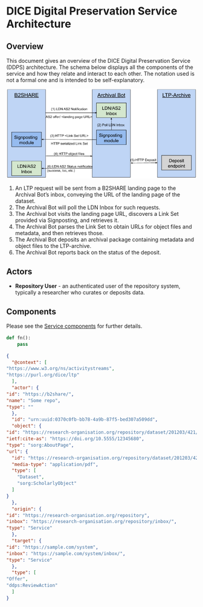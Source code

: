 DICE Digital Preservation Service Architecture
==============================

Overview
--------
This document gives an overview of the DICE Digital Preservation Service (DDPS) architecture. The schema below displays all the components of the service and how they relate and interact to
each other. The notation used is not a formal one and is intended to be self-explanatory.

![Overview](architecture-overview.png)

1. An LTP request will be sent from a B2SHARE landing page to the Archival Bot’s inbox, conveying the URL of the landing page of the dataset.
2. The Archival Bot will poll the LDN Inbox for such requests.
3. The Archival bot visits the landing page URL, discovers a Link Set provided via Signposting, and retrieves it.
4. The Archival Bot parses the Link Set to obtain URLs for object files and metadata, and then retrieves those.
5. The Archival Bot deposits an archival package containing metadata and object files to the LTP-archive.
6. The Archival Bot reports back on the status of the deposit.

Actors
------

* **Repository User** - an authenticated user of the repository system, typically a researcher who curates or deposits data.

Components
----------
Please see the [Service components](components.md) for further details.


```python
def fn():
    pass
```
```json
{
  "@context": [
"https://www.w3.org/ns/activitystreams",
"https://purl.org/dice/ltp"
  ],
  "actor": {
"id": "https://b2share/",
"name": "Some repo",
"type": ""
  },
  "id": "urn:uuid:0370c0fb-bb78-4a9b-87f5-bed307a509dd",
  "object": {
"id": "https://research-organisation.org/repository/dataset/201203/421/",
"ietf:cite-as": "https://doi.org/10.5555/12345680",
"type": "sorg:AboutPage",
"url": {
  "id": "https://research-organisation.org/repository/dataset/201203/421/content.pdf",
  "media-type": "application/pdf",
  "type": [
    "Dataset",
    "sorg:ScholarlyObject"
  ]
}
  },
  "origin": {
"id": "https://research-organisation.org/repository",
"inbox": "https://research-organisation.org/repository/inbox/",
"type": "Service"
  },
  "target": {
"id": "https://sample.com/system",
"inbox": "https://sample.com/system/inbox/",
"type": "Service"
  },
  "type": [
"Offer",
"ddps:ReviewAction"
  ]
}
```
